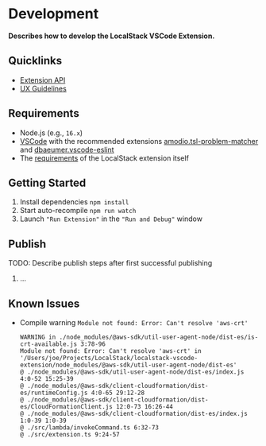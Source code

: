 # Development

**Describes how to develop the LocalStack VSCode Extension.**

## Quicklinks

* [Extension API](https://code.visualstudio.com/api)
* [UX Guidelines](https://code.visualstudio.com/api/ux-guidelines/overview)

## Requirements

* Node.js (e.g., `16.x`)
* [VSCode](https://code.visualstudio.com/) with the recommended extensions [amodio.tsl-problem-matcher](https://marketplace.visualstudio.com/items?itemName=amodio.tsl-problem-matcher) and [dbaeumer.vscode-eslint](https://marketplace.visualstudio.com/items?itemName=dbaeumer.vscode-eslint)
* The [requirements](./README.md#requirements) of the LocalStack extension itself

## Getting Started

1. Install dependencies `npm install`
2. Start auto-recompile `npm run watch`
3. Launch `"Run Extension"` in the `"Run and Debug"` window

## Publish

TODO: Describe publish steps after first successful publishing

1. ...

## Known Issues

* Compile warning `Module not found: Error: Can't resolve 'aws-crt'`

    ```log
    WARNING in ./node_modules/@aws-sdk/util-user-agent-node/dist-es/is-crt-available.js 3:78-96
    Module not found: Error: Can't resolve 'aws-crt' in '/Users/joe/Projects/LocalStack/localstack-vscode-extension/node_modules/@aws-sdk/util-user-agent-node/dist-es'
    @ ./node_modules/@aws-sdk/util-user-agent-node/dist-es/index.js 4:0-52 15:25-39
    @ ./node_modules/@aws-sdk/client-cloudformation/dist-es/runtimeConfig.js 4:0-65 29:12-28
    @ ./node_modules/@aws-sdk/client-cloudformation/dist-es/CloudFormationClient.js 12:0-73 16:26-44
    @ ./node_modules/@aws-sdk/client-cloudformation/dist-es/index.js 1:0-39 1:0-39
    @ ./src/lambda/invokeCommand.ts 6:32-73
    @ ./src/extension.ts 9:24-57
    ```
